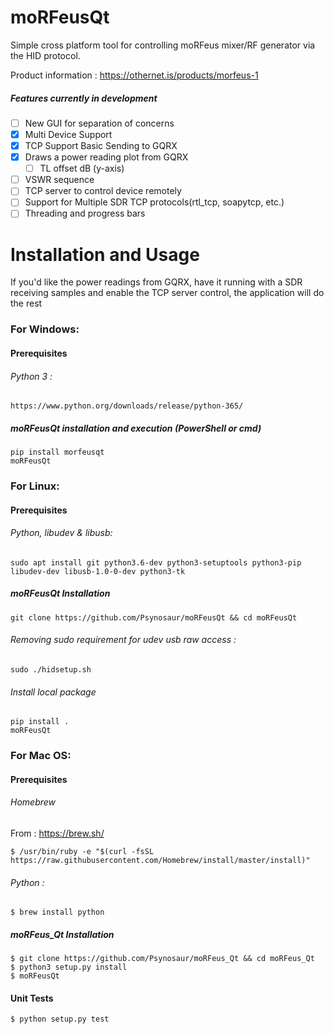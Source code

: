 # moRFeusQt

Simple cross platform tool for controlling moRFeus mixer/RF generator via the HID protocol.

Product information : https://othernet.is/products/morfeus-1

##### Features currently in development 
- [ ] New GUI for separation of concerns 
- [x] Multi Device Support
- [x] TCP Support Basic Sending to GQRX
- [x] Draws a power reading plot from GQRX
   - [ ] TL offset dB (y-axis)
- [ ] VSWR sequence
- [ ] TCP server to control device remotely
- [ ] Support for Multiple SDR TCP protocols(rtl_tcp, soapytcp, etc.)
- [ ] Threading and progress bars
    
Installation and Usage
============
If you'd like the power readings from GQRX, have it running with a SDR receiving samples and enable the TCP 
server control, the application will do the rest
### For Windows:
#### Prerequisites
###### Python 3 :

    https://www.python.org/downloads/release/python-365/

##### moRFeusQt installation and execution (PowerShell or cmd)

    pip install morfeusqt
    moRFeusQt

### For Linux:
#### Prerequisites
###### Python, libudev & libusb: 
    sudo apt install git python3.6-dev python3-setuptools python3-pip libudev-dev libusb-1.0-0-dev python3-tk

##### moRFeusQt Installation

    git clone https://github.com/Psynosaur/moRFeusQt && cd moRFeusQt

###### Removing sudo requirement for udev usb raw access :

    sudo ./hidsetup.sh

###### Install local package
    pip install .
    moRFeusQt

### For Mac OS:
#### Prerequisites
###### Homebrew
From : https://brew.sh/

    $ /usr/bin/ruby -e "$(curl -fsSL https://raw.githubusercontent.com/Homebrew/install/master/install)"

###### Python :

    $ brew install python

##### moRFeus_Qt Installation

    $ git clone https://github.com/Psynosaur/moRFeus_Qt && cd moRFeus_Qt
    $ python3 setup.py install
    $ moRFeusQt

#### Unit Tests
    
    $ python setup.py test
